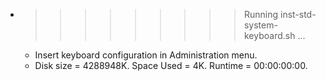 * >>>>>>>>> Running inst-std-system-keyboard.sh ...
  * Insert keyboard configuration in Administration menu.
  * Disk size = 4288948K. Space Used = 4K. Runtime = 00:00:00:00.
